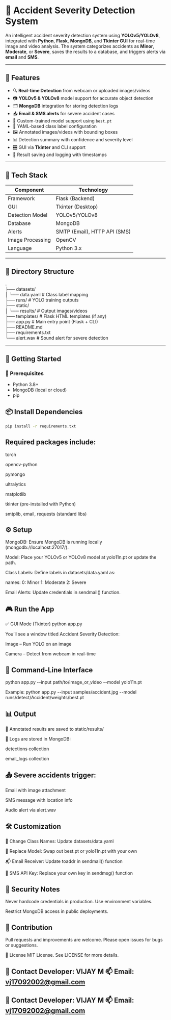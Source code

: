 
# 🚨 Accident Severity Detection System

An intelligent accident severity detection system using **YOLOv5/YOLOv8**, integrated with **Python**, **Flask**, **MongoDB**, and **Tkinter GUI** for real-time image and video analysis. The system categorizes accidents as **Minor**, **Moderate**, or **Severe**, saves the results to a database, and triggers alerts via **email** and **SMS**.

---

## 📌 Features

- 🔍 **Real-time Detection** from webcam or uploaded images/videos
- 📷 **YOLOv5 & YOLOv8** model support for accurate object detection
- 🗂️ **MongoDB** integration for storing detection logs
- 📤 **Email & SMS alerts** for severe accident cases
- 🧠 Custom-trained model support using `best.pt`
- 🧾 YAML-based class label configuration
- 🖼️ Annotated images/videos with bounding boxes
- 📊 Detection summary with confidence and severity level
- 🎛️ GUI via **Tkinter** and CLI support
- 📁 Result saving and logging with timestamps

---

## 🧰 Tech Stack

| Component        | Technology         |
|------------------|--------------------|
| Framework        | Flask (Backend)    |
| GUI              | Tkinter (Desktop)  |
| Detection Model  | YOLOv5/YOLOv8      |
| Database         | MongoDB            |
| Alerts           | SMTP (Email), HTTP API (SMS) |
| Image Processing | OpenCV             |
| Language         | Python 3.x         |

---

## 📂 Directory Structure
.                                                                                                                                                                                                                   
├── datasets/                                                                                                                                                                                                       
│ └── data.yaml # Class label mapping                                                                                                                                                                               
├── runs/ # YOLO training outputs                                                                                                                                                                                   
├── static/                                                                                                                                                                                                         
│ └── results/ # Output images/videos                                                                                                                                                                               
├── templates/ # Flask HTML templates (if any)                                                                                                                                                                      
├── app.py # Main entry point (Flask + CLI)                                                                                                                                                                         
├── README.md                                                                                                                                                                                                       
├── requirements.txt                                                                                                                                                                                                
└── alert.wav # Sound alert for severe detection                                                                                                                                                                    


---

## 🚀 Getting Started

### 🔧 Prerequisites

- Python 3.8+
- MongoDB (local or cloud)
- pip

📦 Install Dependencies
---
```bash
pip install -r requirements.txt
```

Required packages include:
---
torch

opencv-python

pymongo

ultralytics

matplotlib

tkinter (pre-installed with Python)

smtplib, email, requests (standard libs)


⚙️ Setup
---
MongoDB: Ensure MongoDB is running locally (mongodb://localhost:27017/).

Model: Place your YOLOv5 or YOLOv8 model at yolo11n.pt or update the path.

Class Labels: Define labels in datasets/data.yaml as:

names:
  0: Minor
  1: Moderate
  2: Severe

Email Alerts: Update credentials in sendmail() function.

🎮 Run the App
---
✅ GUI Mode (Tkinter)
python app.py

You’ll see a window titled Accident Severity Detection:

Image – Run YOLO on an image

Camera – Detect from webcam in real-time


🧪 Command-Line Interface
---
python app.py --input path/to/image_or_video --model yolo11n.pt

Example:
python app.py --input samples/accident.jpg --model runs/detect/Accident/weights/best.pt


📊 Output
---
📁 Annotated results are saved to static/results/

🧾 Logs are stored in MongoDB:

detections collection

email_logs collection


📤 Severe accidents trigger:
---
Email with image attachment

SMS message with location info

Audio alert via alert.wav


🛠️ Customization
---
🔧 Change Class Names: Update datasets/data.yaml

🧠 Replace Model: Swap out best.pt or yolo11n.pt with your own

📬 Email Receiver: Update toaddr in sendmail() function

📱 SMS API Key: Replace your own key in sendmsg() function

🔐 Security Notes
---
Never hardcode credentials in production. Use environment variables.

Restrict MongoDB access in public deployments.


🤝 Contribution
---
Pull requests and improvements are welcome. Please open issues for bugs or suggestions.

📃 License
MIT License. See LICENSE for more details.

📧 Contact
Developer: VIJAY M
📫 Email: vj17092002@gmail.com
---
📧 Contact
Developer: VIJAY M
📫 Email: vj17092002@gmail.com
---
